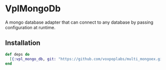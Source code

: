 # VplMongoDb

A mongo database adapter that can connect to any database by passing configuration at runtime.

## Installation

```elixir
def deps do
  [{:vpl_mongo_db, git: "https://github.com/voxpoplabs/multi_mongoex.git"}]
end
```